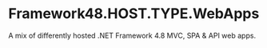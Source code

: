 # Framework48.HOST.TYPE.WebApps
A mix of differently hosted .NET Framework 4.8 MVC, SPA &amp; API web apps.
